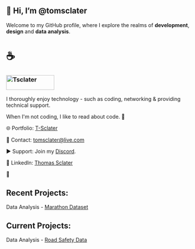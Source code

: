## 👋 Hi, I’m @tomsclater
Welcome to my GitHub profile, where I explore the realms of **development**, **design** and **data analysis**.

# ☕
### <p><a href="https://www.buymeacoffee.com/tsclater" target="_blank"> <img  src="https://www.buymeacoffee.com/assets/img/guidelines/download-assets-sm-1.svg" height="40" width="130" alt="Tsclater" ></img></a></p>
I thoroughly enjoy technology - such as coding, networking & providing technical support.

When I'm not coding, I like to read about code. 📖

🌐 Portfolio: [T-Sclater](https://t-sclater.vercel.app/)

📧 Contact: tomsclater@live.com 

▶ Support: Join my [Discord](https://discord.gg/J9kVfvAYeH). 

💼 LinkedIn: [Thomas Sclater](https://linkedin.com/in/tomsclater/)

**🚀**

## Recent Projects: 

Data Analysis - [Marathon Dataset](https://github.com/tomsclater/marathon-dataset)

## Current Projects: 

Data Analysis - [Road Safety Data](https://github.com/tomsclater/road-safety-data)
